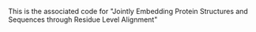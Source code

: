 This is the associated code for "Jointly Embedding Protein Structures and Sequences through Residue Level Alignment"
